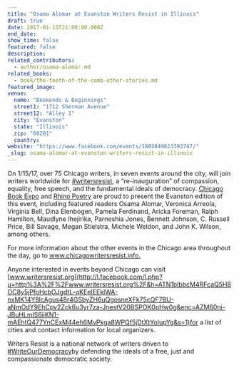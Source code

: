 ```yaml
---
title: "Osama Alomar at Evanston Writers Resist in Illinois"
draft: true
date: 2017-01-15T21:00:00.000Z
end_date:
show_time: false
featured: false
description:
related_contributors:
  - author/osama-alomar.md
related_books:
  - book/the-teeth-of-the-comb-other-stories.md
featured_image: 
venue:
  name: "Bookends & Beginnings"
  street1: "1712 Sherman Avenue"
  street12: "Alley 1"
  city: "Evanston"
  state: "Illinois"
  zip: "60201"
  country:
website: "https://www.facebook.com/events/1802049823393747/"
_slug: osama-alomar-at-evanston-writers-resist-in-illinois
---
```


On 1/15/17, over 75 Chicago writers, in seven events around the city, will join writers worldwide for [#writersresist](https://www.facebook.com/hashtag/writersresist), a “re-inauguration” of compassion, equality, free speech, and the fundamental ideals of democracy. [Chicago Book Expo](https://www.facebook.com/chicagobookexpo/) and [Rhino Poetry](https://www.facebook.com/rhinopoetry.org/) are proud to present the Evanston edition of this event, including featured readers Osama Alomar, Veronica Arreola, Virginia Bell, Dina Elenbogen, Pamela Ferdinand, Aricka Foreman, Ralph Hamilton, Maudlyne Ihejirika, Parneshia Jones, Bennett Johnson, C. Russell Price, Bill Savage, Megan Stielstra, Michele Weldon, and John K. Wilson, among others.

For more information about the other events in the Chicago area throughout the day, go to [www.chicagowritersresist.i<wbr>nfo.](http://l.facebook.com/l.php?u=http%3A%2F%2Fwww.chicagowritersresist.info%2F&h=ATNuse7yksUHT7mPV6c8TV0Vf1U2rMEgT4goSNVcmWFHwI1qnm6AGA-DKJOYTVfczkcI0myzoyRPNnJZZIxuc6OOK76gH2zWOBAsFgwgue-odRi6MzXtapsjc3t4n11Y5NCyon9YVg&enc=AZOrZpHKYJktmHiMo5fVYE1M-Nw3qw0Y1DZsC7y7hL7YFk6mjjCFPBZfQTa9EvdvqAc&s=1)

Anyone interested in events beyond Chicago can visit [www.writersresist.org](http://l.facebook.com/l.php?u=http%3A%2F%2Fwww.writersresist.org%2F&h=ATN1blbbcM4RFcaQ5H8OC8y5jPfoHcbOJgdtL-qKEeIEEklWA-nxMK14Y8lcAgus48r4GSbyZH6uQgosneXFk75cQF7BU-aNmOdY9EhCpv2Zck6u3yr7za-JnestV20BSPOK0pHw0g&enc=AZM60ni-JBuHLmlS6iiKN1-mAEhtQ477YnCExM44eh6MvPkga8WPQf5jDtXtYoIupYg&s=1)for a list of cities and contact information for local organizers.

Writers Resist is a national network of writers driven to [#WriteOurDemocracy](https://www.facebook.com/hashtag/writeourdemocracy)by defending the ideals of a free, just and compassionate democratic society.

